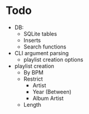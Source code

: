 # Todo

- DB:
  - SQLite tables
  - Inserts
  - Search functions
- CLI argument parsing
  - playlist creation options
- playlist creation
  - By BPM
  - Restrict
    - Artist
    - Year (Between)
    - Album Artist
  - Length
